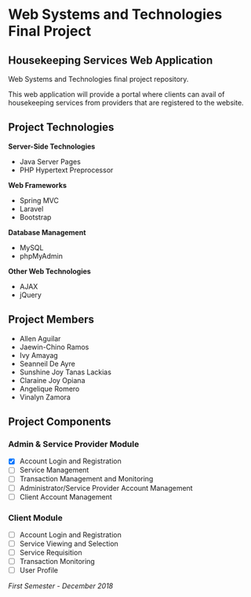 # Web Systems and Technologies Final Project
## Housekeeping Services Web Application
Web Systems and Technologies final project repository.

This web application will provide a portal where clients can avail of housekeeping services from providers that are registered to the website.

## Project Technologies
**Server-Side Technologies**
- Java Server Pages
- PHP Hypertext Preprocessor

**Web Frameworks**
- Spring MVC
- Laravel
- Bootstrap

**Database Management**
- MySQL
- phpMyAdmin

**Other Web Technologies**
- AJAX
- jQuery

## Project Members
* Allen Aguilar
* Jaewin-Chino Ramos
* Ivy Amayag
* Seanneil De Ayre
* Sunshine Joy Tanas Lackias
* Claraine Joy Opiana
* Angelique Romero
* Vinalyn Zamora

## Project Components
### Admin & Service Provider Module
- [X] Account Login and Registration
- [ ] Service Management
- [ ] Transaction Management and Monitoring
- [ ] Administrator/Service Provider Account Management
- [ ] Client Account Management
### Client Module
- [ ] Account Login and Registration
- [ ] Service Viewing and Selection
- [ ] Service Requisition
- [ ] Transaction Monitoring
- [ ] User Profile

*First Semester - December 2018*
